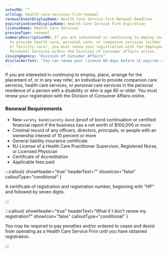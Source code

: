 ```yaml
---
notesMd: ""
urlSlug: health-care-services-firm-renewal
renewalEventDisplayName: Health Care Service Firm Renewal Deadline
expirationEventDisplayName: Health Care Service Firm Expiration
licenseName: Health Care Services
previewType: renewal
summaryDescriptionMd: If you are interested in continuing to employ individuals
  to provide health care, personal care, or companion services (either in-home
  or facility care), you must renew your registration with the Employment and
  Personnel Services within the Division of Consumer Affairs online.
issuingAgency: "Division of Consumer Affairs"
disclaimerText: "You can renew your license 60 days before it expires and up to 30 days after expiration. If you fail to renew your license at this point, your license will be suspended and you won't be able to provide your licensed services."
---
```


If you are interested in continuing to employ, place, arrange for the placement of, or in any way refer, an individual to provide companion care services, health care services, or personal care services in the personal residence of a person with a disability or who is age 60 or older. You must renew your registration with the Division of Consumer Affairs online.

### Renewal Requirements

- New `surety bond|surety-bond` /proof of bond continuation or certified financial report if the business has a net worth of $100,000 or more
- Criminal record of any officers, directors, principals, or people with an ownership interest of 10 percent or more
- General liability insurance certificate
- NJ License of a Health Care Practitioner Supervisor, Registered Nurse, or Licensed Physician
- Certificate of Accreditation
- Applicable fees paid

:::callout{ showHeader="true" headerText="" showIcon="false" calloutType="conditional" }

A certificate of registration and registration number, beginning with “HP” and followed by seven digits.

:::

:::callout{ showHeader="true" headerText="What if I don't renew my registration?" showIcon="false" calloutType="conditional" }

You may be required to pay penalties and/or ordered to cease and desist from operating as a Health Care Service Firm until you have obtained registration.

:::
